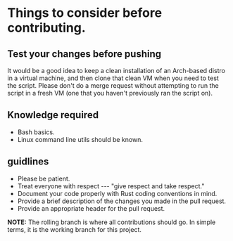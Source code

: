 # Things to consider before contributing.

## Test your changes before pushing

It would be a good idea to keep a clean installation of an Arch-based distro in a virtual machine, and then clone that clean VM when you need to test the script. Please don\'t do a merge request without attempting to run the script in a fresh VM (one that you haven\'t previously ran the script on).

## Knowledge required

- Bash basics.
- Linux command line utils should be known.

## guidlines

- Please be patient.
- Treat everyone with respect --- \"give respect and take respect.\"
- Document your code properly with Rust coding conventions in mind.
- Provide a brief description of the changes you made in the pull request.
- Provide an appropriate header for the pull request.

**NOTE:** The rolling branch is where all contributions should go. In simple terms, it is the working branch for this project.
